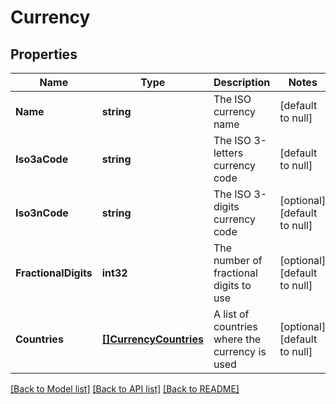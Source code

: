 # Currency

## Properties
Name | Type | Description | Notes
------------ | ------------- | ------------- | -------------
**Name** | **string** | The ISO currency name | [default to null]
**Iso3aCode** | **string** | The ISO 3-letters currency code | [default to null]
**Iso3nCode** | **string** | The ISO 3-digits currency code | [optional] [default to null]
**FractionalDigits** | **int32** | The number of fractional digits to use | [optional] [default to null]
**Countries** | [**[]CurrencyCountries**](Currency_countries.md) | A list of countries where the currency is used | [optional] [default to null]

[[Back to Model list]](../README.md#documentation-for-models) [[Back to API list]](../README.md#documentation-for-api-endpoints) [[Back to README]](../README.md)

